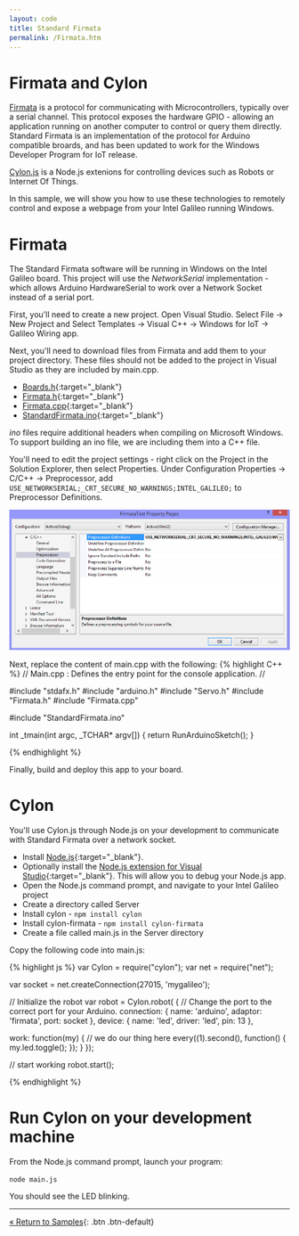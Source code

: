 ```yaml
---
layout: code
title: Standard Firmata
permalink: /Firmata.htm
---
```


# Firmata and Cylon
[Firmata](http://firmata.org/) is a protocol for communicating with Microcontrollers, typically over a serial channel. This protocol exposes the hardware GPIO - allowing an application running on another computer to control or query them directly. Standard Firmata is an implementation of the protocol for Arduino compatible broards, and has been updated to work for the Windows Developer Program for IoT release.

[Cylon.js](http://cylonjs.com/) is a Node.js extenions for controlling devices such as Robots or Internet Of Things. 

In this sample, we will show you how to use these technologies to remotely control and expose a webpage from your Intel Galileo running Windows.

# Firmata
The Standard Firmata software will be running in Windows on the Intel Galileo board. This project will use the _NetworkSerial_ implementation - which allows Arduino HardwareSerial to work over a Network Socket instead of a serial port.

First, you'll need to create a new project. Open Visual Studio. Select File -> New Project and Select Templates -> Visual C++ -> Windows for IoT -> Galileo Wiring app.

Next, you'll need to download files from Firmata and add them to your project directory. These files should not be added to the project in Visual Studio as they are included by main.cpp.

* [Boards.h](https://raw.githubusercontent.com/ooeygui/arduino/dev/Boards.h){:target="_blank"}
* [Firmata.h](https://raw.githubusercontent.com/ooeygui/arduino/dev/Firmata.h){:target="_blank"}
* [Firmata.cpp](https://raw.githubusercontent.com/ooeygui/arduino/dev/Firmata.cpp){:target="_blank"}
* [StandardFirmata.ino](https://raw.githubusercontent.com/ooeygui/arduino/dev/examples/StandardFirmata/StandardFirmata.ino){:target="_blank"}

_ino_ files require additional headers when compiling on Microsoft Windows. To support building an ino file, we are including them into a C++ file.

You'll need to edit the project settings - right click on the Project in the Solution Explorer, then select Properties. Under Configuration Properties -> C/C++ -> Preprocessor, add `USE_NETWORKSERIAL;_CRT_SECURE_NO_WARNINGS;INTEL_GALILEO;` to Preprocessor Definitions.

![Preprocessor](images/FirmataProjectSettings.png)

Next, replace the content of main.cpp with the following:
{% highlight C++ %}
// Main.cpp : Defines the entry point for the console application.
//

#include "stdafx.h"
#include "arduino.h"
#include "Servo.h"
#include "Firmata.h"
#include "Firmata.cpp"

#include "StandardFirmata.ino"

int _tmain(int argc, _TCHAR* argv[])
{
    return RunArduinoSketch();
}


{% endhighlight %}

Finally, build and deploy this app to your board.

# Cylon
You'll use Cylon.js through Node.js on your development to communicate with Standard Firmata over a network socket. 

* Install [Node.js](http://nodejs.org/){:target="_blank"}. 
* Optionally install the [Node.js extension for Visual Studio](https://nodejstools.codeplex.com/){:target="_blank"}. This will allow you to debug your Node.js app.
* Open the Node.js command prompt, and navigate to your Intel Galileo project
* Create a directory called Server
* Install cylon - `npm install cylon`
* Install cylon-firmata - `npm install cylon-firmata`
* Create a file called main.js in the Server directory

Copy the following code into main.js:

{% highlight js %}
var Cylon = require("cylon");
var net = require("net");


var socket = net.createConnection(27015, 'mygalileo');

// Initialize the robot
var robot = Cylon.robot(
{
  // Change the port to the correct port for your Arduino.
  connection: 
  {
      name: 'arduino',
      adaptor: 'firmata',
      port: socket
  },
  device: { name: 'led', driver: 'led', pin: 13 },

  work: function(my) 
  {
    // we do our thing here
    every((1).second(), function() { my.led.toggle(); });
  }
});

// start working
robot.start();

{% endhighlight %}

# Run Cylon on your development machine
From the Node.js command prompt, launch your program:

`node main.js`

You should see the LED blinking.

---
[&laquo; Return to Samples](SampleApps.htm){: .btn .btn-default} 
